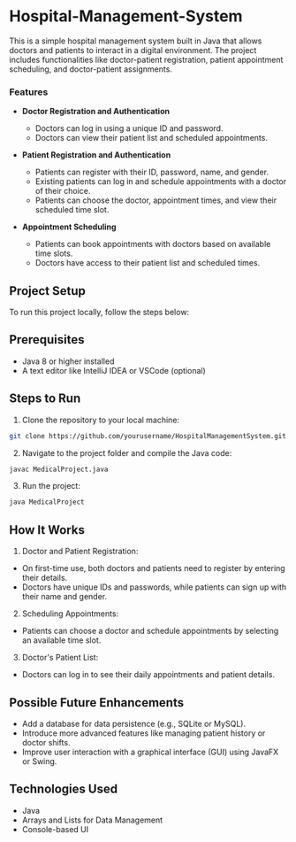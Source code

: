 # Hospital-Management-System
This is a simple hospital management system built in Java that allows doctors and patients to interact in a digital environment. The project includes functionalities like doctor-patient registration, patient appointment scheduling, and doctor-patient assignments.

### Features

- **Doctor Registration and Authentication**
  - Doctors can log in using a unique ID and password.
  - Doctors can view their patient list and scheduled appointments.
  
- **Patient Registration and Authentication**
  - Patients can register with their ID, password, name, and gender.
  - Existing patients can log in and schedule appointments with a doctor of their choice.
  - Patients can choose the doctor, appointment times, and view their scheduled time slot.

- **Appointment Scheduling**
  - Patients can book appointments with doctors based on available time slots.
  - Doctors have access to their patient list and scheduled times.

## Project Setup

To run this project locally, follow the steps below:

## Prerequisites
- Java 8 or higher installed
- A text editor like IntelliJ IDEA or VSCode (optional)
  
## Steps to Run

1. Clone the repository to your local machine:

```bash
git clone https://github.com/yourusername/HospitalManagementSystem.git
```
2. Navigate to the project folder and compile the Java code:
```bash
javac MedicalProject.java
```
3. Run the project:
```bash
java MedicalProject
```
## How It Works
1. Doctor and Patient Registration:
  - On first-time use, both doctors and patients need to register by entering their details.
  - Doctors have unique IDs and passwords, while patients can sign up with their name and gender.
    
2. Scheduling Appointments:
  - Patients can choose a doctor and schedule appointments by selecting an available time slot.

3. Doctor's Patient List:
  - Doctors can log in to see their daily appointments and patient details.

## Possible Future Enhancements
  - Add a database for data persistence (e.g., SQLite or MySQL).
  - Introduce more advanced features like managing patient history or doctor shifts.
  - Improve user interaction with a graphical interface (GUI) using JavaFX or Swing.
    
## Technologies Used
  - Java
  - Arrays and Lists for Data Management
  - Console-based UI

